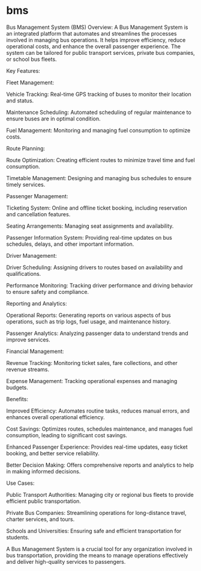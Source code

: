 # bms
Bus Management System (BMS)
Overview: A Bus Management System is an integrated platform that automates and streamlines the processes involved in managing bus operations. It helps improve efficiency, reduce operational costs, and enhance the overall passenger experience. The system can be tailored for public transport services, private bus companies, or school bus fleets.

Key Features:

Fleet Management:

Vehicle Tracking: Real-time GPS tracking of buses to monitor their location and status.

Maintenance Scheduling: Automated scheduling of regular maintenance to ensure buses are in optimal condition.

Fuel Management: Monitoring and managing fuel consumption to optimize costs.

Route Planning:

Route Optimization: Creating efficient routes to minimize travel time and fuel consumption.

Timetable Management: Designing and managing bus schedules to ensure timely services.

Passenger Management:

Ticketing System: Online and offline ticket booking, including reservation and cancellation features.

Seating Arrangements: Managing seat assignments and availability.

Passenger Information System: Providing real-time updates on bus schedules, delays, and other important information.

Driver Management:

Driver Scheduling: Assigning drivers to routes based on availability and qualifications.

Performance Monitoring: Tracking driver performance and driving behavior to ensure safety and compliance.

Reporting and Analytics:

Operational Reports: Generating reports on various aspects of bus operations, such as trip logs, fuel usage, and maintenance history.

Passenger Analytics: Analyzing passenger data to understand trends and improve services.

Financial Management:

Revenue Tracking: Monitoring ticket sales, fare collections, and other revenue streams.

Expense Management: Tracking operational expenses and managing budgets.

Benefits:

Improved Efficiency: Automates routine tasks, reduces manual errors, and enhances overall operational efficiency.

Cost Savings: Optimizes routes, schedules maintenance, and manages fuel consumption, leading to significant cost savings.

Enhanced Passenger Experience: Provides real-time updates, easy ticket booking, and better service reliability.

Better Decision Making: Offers comprehensive reports and analytics to help in making informed decisions.

Use Cases:

Public Transport Authorities: Managing city or regional bus fleets to provide efficient public transportation.

Private Bus Companies: Streamlining operations for long-distance travel, charter services, and tours.

Schools and Universities: Ensuring safe and efficient transportation for students.

A Bus Management System is a crucial tool for any organization involved in bus transportation, providing the means to manage operations effectively and deliver high-quality services to passengers.



